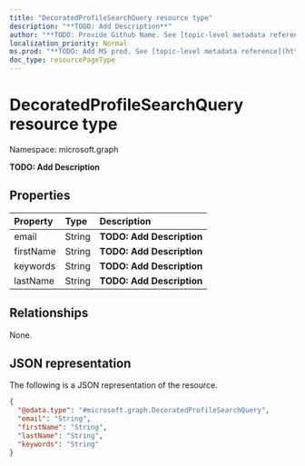 ```yaml
---
title: "DecoratedProfileSearchQuery resource type"
description: "**TODO: Add Description**"
author: "**TODO: Provide Github Name. See [topic-level metadata reference](https://msgo.azurewebsites.net/add/document/guidelines/metadata.html#topic-level-metadata)**"
localization_priority: Normal
ms.prod: "**TODO: Add MS prod. See [topic-level metadata reference](https://msgo.azurewebsites.net/add/document/guidelines/metadata.html#topic-level-metadata)**"
doc_type: resourcePageType
---
```


# DecoratedProfileSearchQuery resource type


Namespace: microsoft.graph

**TODO: Add Description**

## Properties
|Property|Type|Description|
|:---|:---|:---|
|email|String|**TODO: Add Description**|
|firstName|String|**TODO: Add Description**|
|keywords|String|**TODO: Add Description**|
|lastName|String|**TODO: Add Description**|

## Relationships
None.

## JSON representation
The following is a JSON representation of the resource.
<!-- {
  "blockType": "resource",
  "@odata.type": "microsoft.graph.DecoratedProfileSearchQuery"
}
-->
``` json
{
  "@odata.type": "#microsoft.graph.DecoratedProfileSearchQuery",
  "email": "String",
  "firstName": "String",
  "lastName": "String",
  "keywords": "String"
}
```

